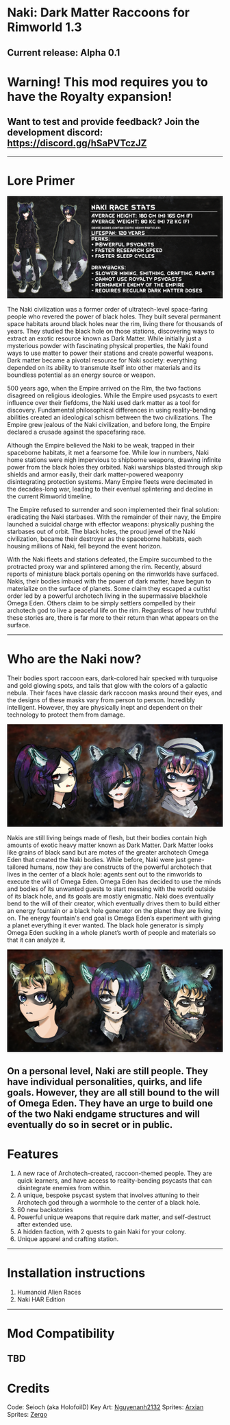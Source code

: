 # Naki: Dark Matter Raccoons for Rimworld 1.3
Current release: Alpha 0.1
---
# Warning! This mod requires you to have the Royalty expansion!
## Want to test and provide feedback? Join the development discord: https://discord.gg/hSaPVTczJZ
---
# Lore Primer

![Naki Specifications](Preview/Naki_stats.png)

The Naki civilization was a former order of ultratech-level space-faring people who revered the power of black holes. They built several permanent space habitats around black holes near the rim, living there for thousands of years. They studied the black hole on those stations, discovering ways to extract an exotic resource known as Dark Matter. While initially just a mysterious powder with fascinating physical properties, the Naki found ways to use matter to power their stations and create powerful weapons. Dark matter became a pivotal resource for Naki society: everything depended on its ability to transmute itself into other materials and its boundless potential as an energy source or weapon.

500 years ago, when the Empire arrived on the Rim, the two factions disagreed on religious ideologies. While the Empire used psycasts to exert influence over their fiefdoms, the Naki used dark matter as a tool for discovery. Fundamental philosophical differences in using reality-bending abilities created an ideological schism between the two civilizations. The Empire grew jealous of the Naki civilization, and before long, the Empire declared a crusade against the spacefaring race.

Although the Empire believed the Naki to be weak, trapped in their spaceborne habitats, it met a fearsome foe. While low in numbers, Naki home stations were nigh impervious to shipborne weapons, drawing infinite power from the black holes they orbited. Naki warships blasted through skip shields and armor easily, their dark matter-powered weaponry disintegrating protection systems. Many Empire fleets were decimated in the decades-long war, leading to their eventual splintering and decline in the current Rimworld timeline.

The Empire refused to surrender and soon implemented their final solution: eradicating the Naki starbases. With the remainder of their navy, the Empire launched a suicidal charge with effector weapons: physically pushing the starbases out of orbit. The black holes, the proud jewel of the Naki civilization, became their destroyer as the spaceborne habitats, each housing millions of Naki, fell beyond the event horizon. 

With the Naki fleets and stations defeated, the Empire succumbed to the protracted proxy war and splintered among the rim. Recently, absurd reports of miniature black portals opening on the rimworlds have surfaced. Nakis, their bodies imbued with the power of dark matter, have begun to materialize on the surface of planets. Some claim they escaped a cultist order led by a powerful archotech living in the supermassive blackhole Omega Eden. Others claim to be simply settlers compelled by their archotech god to live a peaceful life on the rim. Regardless of how truthful these stories are, there is far more to their return than what appears on the surface. 

---
# Who are the Naki now?
Their bodies sport raccoon ears, dark-colored hair specked with turquoise and gold glowing spots, and tails that glow with the colors of a galactic nebula. Their faces have classic dark raccoon masks around their eyes, and the designs of these masks vary from person to person. Incredibly intelligent. However, they are physically inept and dependent on their technology to protect them from damage. 

![A selection of female Naki](Preview/female_faces_preview.png)

Nakis are still living beings made of flesh, but their bodies contain high amounts of exotic heavy matter known as Dark Matter. Dark Matter looks like grains of black sand but are motes of the greater archotech Omega Eden that created the Naki bodies. While before, Naki were just gene-tailored humans, now they are constructs of the powerful archotech that lives in the center of a black hole: agents sent out to the rimworlds to execute the will of Omega Eden. Omega Eden has decided to use the minds and bodies of its unwanted guests to start messing with the world outside of its black hole, and its goals are mostly enigmatic. Naki does eventually bend to the will of their creator, which eventually drives them to build either an energy fountain or a black hole generator on the planet they are living on. The energy fountain's end goal is Omega Eden’s experiment with giving a planet everything it ever wanted. The black hole generator is simply Omega Eden sucking in a whole planet’s worth of people and materials so that it can analyze it.

![A selection of male Naki](Preview/make_faces_preview.png)

On a personal level, Naki are still people. They have individual personalities, quirks, and life goals. However, they are all still bound to the will of Omega Eden. They have an urge to build one of the two Naki endgame structures and will eventually do so in secret or in public. 
---
# Features
1. A new race of Archotech-created, raccoon-themed people. They are quick learners, and have access to reality-bending psycasts that can disintegrate enemies from within.
2. A unique, bespoke psycast system that involves attuning to their Archotech god through a wormhole to the center of a black hole.
3. 60 new backstories
4. Powerful unique weapons that require dark matter, and self-destruct after extended use.
5. A hidden faction, with 2 quests to gain Naki for your colony.
6. Unique apparel and crafting station. 
---
# Installation instructions
1. Humanoid Alien Races
2. Naki HAR Edition
---
# Mod Compatibility
TBD
---
# Credits
Code: Seioch (aka HolofoilD)
Key Art: [Nguyenanh2132](https://twitter.com/Anh2132)
Sprites: [Arxian](https://www.webtoons.com/en/challenge/no-steel/list?title_no=576813)
Sprites: [Zergo]()
